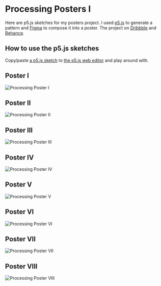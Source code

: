 # Processing Posters I

Here are p5.js sketches for my posters project.
I used [p5.js](https://p5js.org) to generate a pattern and [Figma](https://www.figma.com) to compose it into a poster.
The project on [Dribbble](https://dribbble.com/Volorf) and [Behance](https://behance.com/Volorf).

## How to use the p5.js sketches
Copy/paste [a p5.js sketch](../js/) to [the p5.js web editor](https://editor.p5js.org/) and play around with.

## Poster I
![Processing Poster I](../images/poster_01@2x.png)
## Poster II
![Processing Poster II](../images/poster_02@2x.png)
## Poster III
![Processing Poster III](../images/poster_03@2x.png)
## Poster IV
![Processing Poster IV](../images/poster_04@2x.png)
## Poster V
![Processing Poster V](../images/poster_05@2x.png)
## Poster VI
![Processing Poster VI](../images/poster_06@2x.png)
## Poster VII
![Processing Poster VII](../images/poster_07@2x.png)
## Poster VIII
![Processing Poster VIII](../images/poster_08@2x.png)
